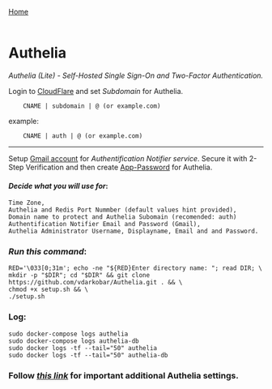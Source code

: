 <p align="left">
  <a href="https://github.com/vdarkobar/npm">Home</a>
  <br><br>
</p> 
  
# Authelia
*Authelia (Lite) - Self-Hosted Single Sign-On and Two-Factor Authentication.*
  
Login to <a href="https://dash.cloudflare.com/">CloudFlare</a> and set *Subdomain* for Authelia.

```
    CNAME | subdomain | @ (or example.com)
```
example:
```
    CNAME | auth | @ (or example.com)
```
---
  
Setup <a href="https://accounts.google.com/signin/v2/identifier?flowName">Gmail account</a> for *Authentification Notifier service*. Secure it with 2-Step Verification and then create <a href="https://myaccount.google.com/u/1/apppasswords">App-Password</a> for Authelia. 
  
#### *Decide what you will use for*:
```
Time Zone,
Authelia and Redis Port Nummber (default values hint provided),
Domain name to protect and Authelia Subomain (recomended: auth)
Authentification Notifier Email and Password (Gmail), 
Authelia Administrator Username, Displayname, Email and and Password.
```
  
### *Run this command*:
```
RED='\033[0;31m'; echo -ne "${RED}Enter directory name: "; read DIR; \
mkdir -p "$DIR"; cd "$DIR" && git clone https://github.com/vdarkobar/Authelia.git . && \
chmod +x setup.sh && \
./setup.sh
```

### Log:
```
sudo docker-compose logs authelia
sudo docker-compose logs authelia-db
sudo docker logs -tf --tail="50" authelia
sudo docker logs -tf --tail="50" authelia-db
```  
  
### Follow <i><a href="https://github.com/vdarkobar/NPM/blob/main/shared/Authelia%20Additional%20Settings.md">this link</a></i> for important additional Authelia settings.  
